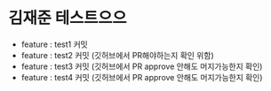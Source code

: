 # 김재준 테스트으으

- feature : test1 커밋 
- feature : test2 커밋 (깃허브에서 PR해야하는지 확인 위함)
- feature : test3 커밋 (깃허브에서 PR approve 안해도 머지가능한지 확인)
- feature : test4 커밋 (깃허브에서 PR approve 안해도 머지가능한지 확인)
